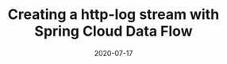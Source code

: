 ---
date: '2020-07-17'
description: Getting started with Spring Cloud Data Flow on Kubernetes doesn’t have
  to be difficult! With Ben Wilcock’s (@benbravo73) handy video guide and Data Flow’s
  ready-made components, you’ll have your first data stream up and running in under
  5 minutes!
lastmod: '2020-09-17'
patterns:
- Eventing
tags:
- Spring
- Event Streaming
- Kubernetes
- Messaging and Integration
title: Creating a http-log stream with Spring Cloud Data Flow
youtube_id: ezsgWoMwnqM
---